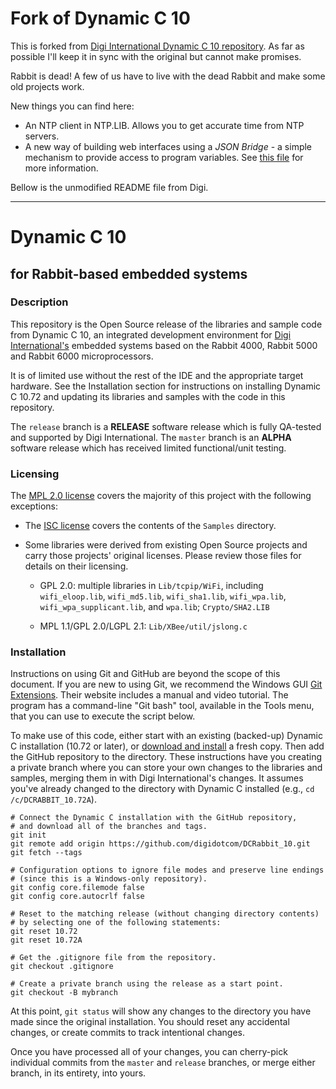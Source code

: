 # Fork of Dynamic C 10 #
This is forked from [Digi International Dynamic C 10 repository](https://github.com/digidotcom/DCRabbit_10). As far as possible I'll keep it in sync with the original but cannot make promises.

Rabbit is dead! A few of us have to live with the dead Rabbit and make some old projects work.

New things you can find here:

- An NTP client in NTP.LIB. Allows you to get accurate time from NTP servers.
- A new way of building web interfaces using a *JSON Bridge* - a simple mechanism to provide access to program variables. See [this file](https://github.com/neacsum/DCRabbit_10/blob/master/doc/Using%20JSON%20for%20Rabbit%20Web%20Interface.md) for more information.


Bellow is the unmodified README file from Digi.

---

# Dynamic C 10
## for Rabbit-based embedded systems

### Description
This repository is the Open Source release of the libraries and sample
code from Dynamic C 10, an integrated development environment for
[Digi International's](http://www.digi.com/) embedded systems based on
the Rabbit 4000, Rabbit 5000 and Rabbit 6000 microprocessors.

It is of limited use without the rest of the IDE and the appropriate
target hardware.  See the Installation section for instructions on installing
Dynamic C 10.72 and updating its libraries and samples with the code in
this repository.

The `release` branch is a **RELEASE** software release which is fully
QA-tested and supported by Digi International.
The `master` branch is an **ALPHA** software release which has received
limited functional/unit testing.

### Licensing
The [MPL 2.0 license](./LICENSE.txt) covers the majority of this project
with the following exceptions:

- The [ISC license](Samples/LICENSE.txt) covers the contents of the
  `Samples` directory.

- Some libraries were derived from existing Open Source projects and
  carry those projects' original licenses.  Please review those files
  for details on their licensing.
  
  - GPL 2.0: multiple libraries in `Lib/tcpip/WiFi`, including
    `wifi_eloop.lib`, `wifi_md5.lib`, `wifi_sha1.lib`, `wifi_wpa.lib`,
    `wifi_wpa_supplicant.lib`, and `wpa.lib`; `Crypto/SHA2.LIB`
	
  - MPL 1.1/GPL 2.0/LGPL 2.1: `Lib/XBee/util/jslong.c`

### Installation
Instructions on using Git and GitHub are beyond the scope of this document.
If you are new to using Git, we recommend the Windows GUI [Git Extensions][1].
Their website includes a manual and video tutorial.  The program has a
command-line "Git bash" tool, available in the Tools menu, that you can use
to execute the script below.

To make use of this code, either start with an existing (backed-up)
Dynamic C installation (10.72 or later), or [download and install][2] a fresh
copy.  Then add the GitHub repository to the directory.  These instructions
have you creating a private branch where you can store your own changes
to the libraries and samples, merging them in with Digi International's
changes.  It assumes you've already changed to the directory with Dynamic
C installed (e.g., `cd /c/DCRABBIT_10.72A`).

    # Connect the Dynamic C installation with the GitHub repository,
    # and download all of the branches and tags.
    git init
    git remote add origin https://github.com/digidotcom/DCRabbit_10.git
    git fetch --tags
    
	# Configuration options to ignore file modes and preserve line endings
	# (since this is a Windows-only repository).
	git config core.filemode false
	git config core.autocrlf false
    
    # Reset to the matching release (without changing directory contents)
	# by selecting one of the following statements:
	git reset 10.72
	git reset 10.72A
    
    # Get the .gitignore file from the repository.
    git checkout .gitignore
	
    # Create a private branch using the release as a start point.
    git checkout -B mybranch

At this point, `git status` will show any changes to the directory
you have made since the original installation.  You should reset any
accidental changes, or create commits to track intentional changes.

Once you have processed all of your changes, you can cherry-pick
individual commits from the `master` and `release` branches, or merge
either branch, in its entirety, into yours.

[1]: http://gitextensions.github.io/
[2]: http://www.digi.com/support/productdetail?pid=4978&type=software
